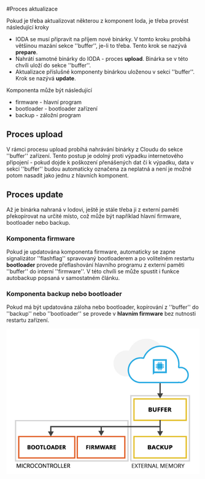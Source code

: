 #Proces aktualizace


Pokud je třeba aktualizovat některou z komponent Ioda, je třeba provést následující kroky
  * IODA se musí připravit na příjem nové binárky. V tomto kroku probíhá většinou mazání sekce ''buffer'', je-li to třeba. Tento krok se nazývá **prepare**.
  * Nahrátí samotné binárky do IODA - proces **upload**. Binárka se v této chvíli uloží do sekce ''buffer''.
  * Aktualizace příslušné komponenty binárkou uloženou v sekci ''buffer''. Krok se nazývá **update**.

Komponenta může být následující
  * firmware - hlavní program
  * bootloader - bootloader zařízení
  * backup - záložní program

## Proces upload 

V rámci procesu upload probíhá nahrávání binárky z Cloudu do sekce ''buffer'' zařízení. Tento postup je odolný proti výpadku internetového připojení - pokud dojde k poškození přenášených dat či k výpadku, data v sekci ''buffer'' budou automaticky označena za neplatná a není je možné potom nasadit jako jednu z hlavních komponent.

## Proces update 

Až je binárka nahraná v Iodovi, ještě je stále třeba ji z externí paměti překopírovat na určité místo, což může být například hlavní firmware, bootloader nebo backup.

### Komponenta firmware
Pokud je updatována komponenta firmware, automaticky se zapne signalizátor ''flashflag''  spravovaný bootloaderem a po volitelném restartu **bootloader** provede přeflashování hlavního programu z externí paměti ''buffer'' do interní ''firmware''. V této chvíli se může spustit i funkce autobackup popsaná v samostatném článku.

### Komponenta backup nebo bootloader
Pokud má být updatována záloha nebo bootloader, kopírování z ''buffer'' do ''backup'' nebo ''bootloader'' se provede v **hlavním firmware** bez nutnosti restartu zařízení.

![](/assets/aktualizace_hw.jpg)

